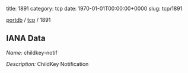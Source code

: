 title: 1891
category: tcp
date: 1970-01-01T00:00:00+0000
slug: tcp/1891

[portdb](/) / [tcp](/category/tcp.html) / 1891


## IANA Data

_Name:_ childkey-notif

_Description:_ ChildKey Notification


